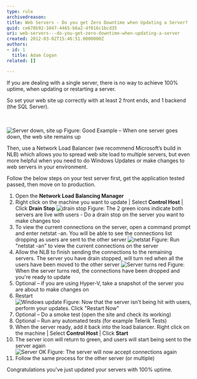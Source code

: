 ```yaml
---
type: rule
archivedreason: 
title: Web Servers - Do you get Zero Downtime when Updating a Server?
guid: ce678b92-1047-4465-b6a2-4f016c1bcd35
uri: web-servers---do-you-get-zero-downtime-when-updating-a-server
created: 2012-03-02T15:46:51.0000000Z
authors:
- id: 1
  title: Adam Cogan
related: []

---
```



<p>If you are dealing with a single server, there is no way to achieve 100% uptime, when updating or restarting a server.</p>
<p>So set your web site up correctly with at least 2 front ends, and 1 backend (the SQL Server).</p>

<br><excerpt class='endintro'></excerpt><br>
<img class="ms-rteCustom-ImageArea" alt="Server down, site up" src="/ITAndNetworking/RulesToBetterWindowsServers/PublishingImages/Server-down-Site-up.jpg" />
<span class="ms-rteCustom-FigureGood">Figure&#58; Good Example – When one server goes down, the web site remains up</span>
<p>Then, use a Network Load Balancer (we recommend Microsoft’s build in NLB) which allows you to spread web site load to multiple servers, but even more helpful when you need to do Windows Updates or make changes to web servers in your environment.</p>
 
<p>Follow the below steps on your test server first, get the application tested passed, then move on to production.</p>
<ol>
<li>Open the <strong>Network Load Balancing Manager</strong></li>
<li>Right click on the machine you want to update | Select <strong>Control Host</strong> | Click <strong>Drain Stop</strong>
<img class="ms-rteCustom-ImageArea" alt="drain stop" src="/ITAndNetworking/RulesToBetterWindowsServers/PublishingImages/Server-drainstop.jpg" />
<span class="ms-rteCustom-FigureNormal">Figure&#58; The 2 green icons indicate both servers are live with users - Do a drain stop on the server you want to make changes too </span>
</li>
<li>To view the current connections on the server, open a command prompt and enter netstat -an. You will be able to see the connections list dropping as users are sent to the other server
<img class="ms-rteCustom-ImageArea" alt="netstat" src="/ITAndNetworking/RulesToBetterWindowsServers/PublishingImages/Server-netstat.jpg" />
<span class="ms-rteCustom-FigureNormal">Figure&#58; Run &quot;netstat -an&quot; to view the current connections on the server</span></li>
<li>Allow the NLB to finish sending the connections to the remaining servers. The server you have drain stopped, will turn red when all the users have been moved to the other server
<img class="ms-rteCustom-ImageArea" alt="Server turns red" src="/ITAndNetworking/RulesToBetterWindowsServers/PublishingImages/Server-red.jpg" />
<span class="ms-rteCustom-FigureNormal">Figure&#58; When the server turns red, the connections have been dropped and you're ready to update</span>
</li>
<li>Optional – if you are using Hyper-V, take a snapshot of the server you are about to make changes on</li>
<li>Restart</li>
<img class="ms-rteCustom-ImageArea" alt="Windows update" src="/ITAndNetworking/RulesToBetterWindowsServers/PublishingImages/Server-restart.jpg" />
<span class="ms-rteCustom-FigureNormal">Figure&#58; Now that the server isn't being hit with users, perform your updates. Click &quot;Restart Now&quot;</span>
<li>Optional – Do a smoke test (open the site and check its working)</li>
<li>Optional – Run any automated tests (for example Telerik Tests)</li>
<li>When the server ready, add it back into the load balancer. Right click on the machine | Select <strong>Control Host</strong> | Click <strong>Start</strong></li>
<li>The server icon will return to green, and users will start being sent to the server again
</li>
<img class="ms-rteCustom-ImageArea" alt="Server OK" src="/ITAndNetworking/RulesToBetterWindowsServers/PublishingImages/Server-green.jpg" />
<span class="ms-rteCustom-FigureNormal">Figure&#58; The server will now accept connections again</span>
<li>Follow the same process for the other server (or multiple)</li>
</ol>
<p>Congratulations you've just updated your servers with 100% uptime. </p>




